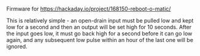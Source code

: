 
Firmware for https://hackaday.io/project/168150-reboot-o-matic/

This is relatively simple - an open-drain input must be pulled low and kept low for a second and then an
output will be set high for 10 seconds. After the input goes low, it must go back high for a second before
it can go low again, and any subsequent low pulse within an hour of the last one will be ignored.
